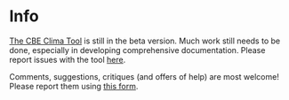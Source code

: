 # Info

[The CBE Clima Tool](https://clima.cbe.berkeley.edu/) is still in the beta version. Much work still needs to be done, especially in developing comprehensive documentation. Please report issues with the tool [here](https://github.com/CenterForTheBuiltEnvironment/clima/issues).

Comments, suggestions, critiques \(and offers of help\) are most welcome! Please report them using [this form](https://forms.gle/LRUq3vsFnE1QCLiA6).


